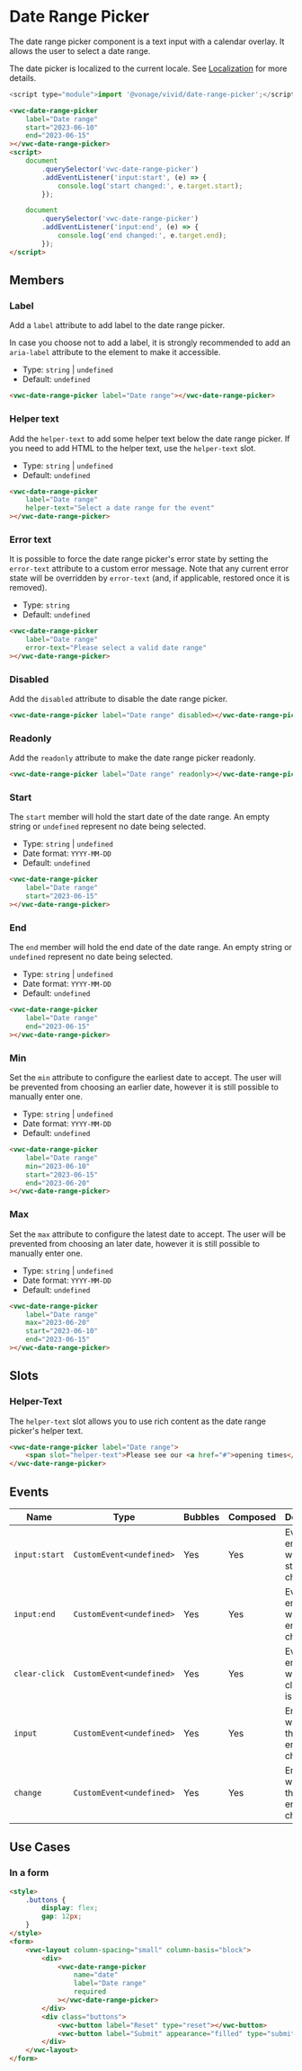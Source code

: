 # Date Range Picker

The date range picker component is a text input with a calendar overlay. It allows the user to select a date range.

The date picker is localized to the current locale. See [Localization](/guides/localization/) for more details.

```js
<script type="module">import '@vonage/vivid/date-range-picker';</script>
```

```html preview locale-switcher 460px
<vwc-date-range-picker
	label="Date range"
	start="2023-06-10"
	end="2023-06-15"
></vwc-date-range-picker>
<script>
	document
		.querySelector('vwc-date-range-picker')
		.addEventListener('input:start', (e) => {
			console.log('start changed:', e.target.start);
		});

	document
		.querySelector('vwc-date-range-picker')
		.addEventListener('input:end', (e) => {
			console.log('end changed:', e.target.end);
		});
</script>
```

## Members

### Label

Add a `label` attribute to add label to the date range picker.

In case you choose not to add a label, it is strongly recommended to add an `aria-label` attribute to the element to make it accessible.

- Type: `string` | `undefined`
- Default: `undefined`

```html preview locale-switcher 460px
<vwc-date-range-picker label="Date range"></vwc-date-range-picker>
```

### Helper text

Add the `helper-text` to add some helper text below the date range picker. If you need to add HTML to the helper text, use the `helper-text` slot.

- Type: `string` | `undefined`
- Default: `undefined`

```html preview locale-switcher 460px
<vwc-date-range-picker
	label="Date range"
	helper-text="Select a date range for the event"
></vwc-date-range-picker>
```

### Error text

It is possible to force the date range picker's error state by setting the `error-text` attribute to a custom error message.
Note that any current error state will be overridden by `error-text` (and, if applicable, restored once it is removed).

- Type: `string`
- Default: `undefined`

```html preview locale-switcher 460px
<vwc-date-range-picker
	label="Date range"
	error-text="Please select a valid date range"
></vwc-date-range-picker>
```

### Disabled

Add the `disabled` attribute to disable the date range picker.

```html preview locale-switcher
<vwc-date-range-picker label="Date range" disabled></vwc-date-range-picker>
```

### Readonly

Add the `readonly` attribute to make the date range picker readonly.

```html preview locale-switcher
<vwc-date-range-picker label="Date range" readonly></vwc-date-range-picker>
```

### Start

The `start` member will hold the start date of the date range. An empty string or `undefined` represent no date being selected.

- Type: `string` | `undefined`
- Date format: `YYYY-MM-DD`
- Default: `undefined`

```html preview locale-switcher 460px
<vwc-date-range-picker
	label="Date range"
	start="2023-06-15"
></vwc-date-range-picker>
```

### End

The `end` member will hold the end date of the date range. An empty string or `undefined` represent no date being selected.

- Type: `string` | `undefined`
- Date format: `YYYY-MM-DD`
- Default: `undefined`

```html preview locale-switcher 460px
<vwc-date-range-picker
	label="Date range"
	end="2023-06-15"
></vwc-date-range-picker>
```

### Min

Set the `min` attribute to configure the earliest date to accept. The user will be prevented from choosing an earlier date, however it is still possible to manually enter one.

- Type: `string` | `undefined`
- Date format: `YYYY-MM-DD`
- Default: `undefined`

```html preview locale-switcher 460px
<vwc-date-range-picker
	label="Date range"
	min="2023-06-10"
	start="2023-06-15"
	end="2023-06-20"
></vwc-date-range-picker>
```

### Max

Set the `max` attribute to configure the latest date to accept. The user will be prevented from choosing an later date, however it is still possible to manually enter one.

- Type: `string` | `undefined`
- Date format: `YYYY-MM-DD`
- Default: `undefined`

```html preview locale-switcher 460px
<vwc-date-range-picker
	label="Date range"
	max="2023-06-20"
	start="2023-06-10"
	end="2023-06-15"
></vwc-date-range-picker>
```

## Slots

### Helper-Text

The `helper-text` slot allows you to use rich content as the date range picker's helper text.

```html preview locale-switcher 460px
<vwc-date-range-picker label="Date range">
	<span slot="helper-text">Please see our <a href="#">opening times</a>.</span>
</vwc-date-range-picker>
```

## Events

<div class="table-wrapper">

| Name          | Type                      | Bubbles | Composed | Description                                        |
| ------------- | ------------------------- | ------- | -------- | -------------------------------------------------- |
| `input:start` | `CustomEvent<undefined>`  | Yes     | Yes      | Event emitted when the start value changes         |
| `input:end`   | `CustomEvent<undefined>`  | Yes     | Yes      | Event emitted when the end value changes           |
| `clear-click` | `CustomEvent<undefined> ` | Yes     | Yes      | Event emitted when the clear button is clicked.    |
| `input`       | `CustomEvent<undefined> ` | Yes     | Yes      | Emitted when either the start or end value changes |
| `change`      | `CustomEvent<undefined> ` | Yes     | Yes      | Emitted when either the start or end value changes |

</div>

## Use Cases

### In a form

```html preview locale-switcher 460px
<style>
	.buttons {
		display: flex;
		gap: 12px;
	}
</style>
<form>
	<vwc-layout column-spacing="small" column-basis="block">
		<div>
			<vwc-date-range-picker
				name="date"
				label="Date range"
				required
			></vwc-date-range-picker>
		</div>
		<div class="buttons">
			<vwc-button label="Reset" type="reset"></vwc-button>
			<vwc-button label="Submit" appearance="filled" type="submit"></vwc-button>
		</div>
	</vwc-layout>
</form>
```

